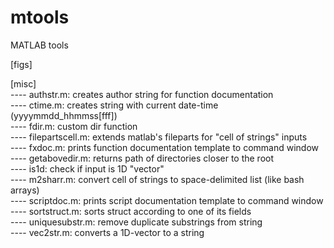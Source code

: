 # mtools
MATLAB tools

[figs] <br />

[misc] <br />
---- authstr.m: creates author string for function documentation <br />
---- ctime.m: creates string with current date-time (yyyymmdd_hhmmss[fff]) <br />
---- fdir.m: custom dir function <br />
---- filepartscell.m: extends matlab's fileparts for "cell of strings" inputs <br />
---- fxdoc.m: prints function documentation template to command window <br />
---- getabovedir.m: returns path of directories closer to the root <br />
---- is1d: check if input is 1D "vector" <br />
---- m2sharr.m: convert cell of strings to space-delimited list (like bash arrays) <br />
---- scriptdoc.m: prints script documentation template to command window <br />
---- sortstruct.m: sorts struct according to one of its fields <br />
---- uniquesubstr.m: remove duplicate substrings from string <br />
---- vec2str.m: converts a 1D-vector to a string <br />

